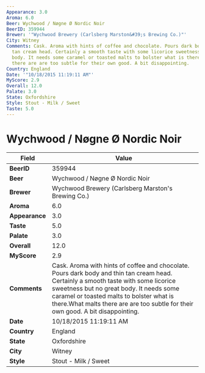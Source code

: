 ```yaml
---
Appearance: 3.0
Aroma: 6.0
Beer: Wychwood / Nøgne Ø Nordic Noir
BeerID: 359944
Brewer: '"Wychwood Brewery (Carlsberg Marston&#39;s Brewing Co.)"'
City: Witney
Comments: Cask. Aroma with hints of coffee and chocolate. Pours dark body and thin
  tan cream head. Certainly a smooth taste with some licorice sweetness but no great
  body. It needs some caramel or toasted malts to bolster what is there.What malts
  there are are too subtle for their own good. A bit disappointing.
Country: England
Date: '"10/18/2015 11:19:11 AM"'
MyScore: 2.9
Overall: 12.0
Palate: 3.0
State: Oxfordshire
Style: Stout - Milk / Sweet
Taste: 5.0
---
```


# Wychwood / Nøgne Ø Nordic Noir

| Field         | Value |
|---------------|-------|
| **BeerID** | 359944 |
| **Beer** | Wychwood / Nøgne Ø Nordic Noir |
| **Brewer** | Wychwood Brewery (Carlsberg Marston&#39;s Brewing Co.) |
| **Aroma** | 6.0 |
| **Appearance** | 3.0 |
| **Taste** | 5.0 |
| **Palate** | 3.0 |
| **Overall** | 12.0 |
| **MyScore** | 2.9 |
| **Comments** | Cask. Aroma with hints of coffee and chocolate. Pours dark body and thin tan cream head. Certainly a smooth taste with some licorice sweetness but no great body. It needs some caramel or toasted malts to bolster what is there.What malts there are are too subtle for their own good. A bit disappointing. |
| **Date** | 10/18/2015 11:19:11 AM |
| **Country** | England |
| **State** | Oxfordshire |
| **City** | Witney |
| **Style** | Stout - Milk / Sweet |

